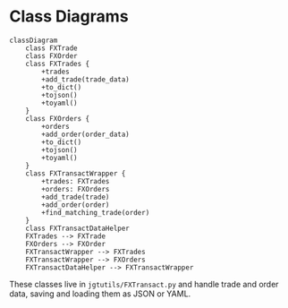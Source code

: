 # Class Diagrams

```mermaid
classDiagram
    class FXTrade
    class FXOrder
    class FXTrades {
        +trades
        +add_trade(trade_data)
        +to_dict()
        +tojson()
        +toyaml()
    }
    class FXOrders {
        +orders
        +add_order(order_data)
        +to_dict()
        +tojson()
        +toyaml()
    }
    class FXTransactWrapper {
        +trades: FXTrades
        +orders: FXOrders
        +add_trade(trade)
        +add_order(order)
        +find_matching_trade(order)
    }
    class FXTransactDataHelper
    FXTrades --> FXTrade
    FXOrders --> FXOrder
    FXTransactWrapper --> FXTrades
    FXTransactWrapper --> FXOrders
    FXTransactDataHelper --> FXTransactWrapper
```

These classes live in `jgtutils/FXTransact.py` and handle trade and order data, saving and loading them as JSON or YAML.
